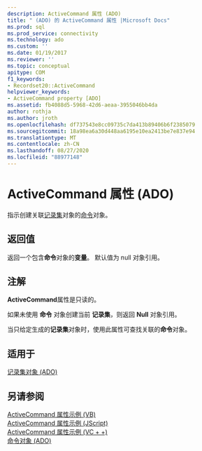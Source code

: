 ```yaml
---
description: ActiveCommand 属性 (ADO)
title: " (ADO) 的 ActiveCommand 属性 |Microsoft Docs"
ms.prod: sql
ms.prod_service: connectivity
ms.technology: ado
ms.custom: ''
ms.date: 01/19/2017
ms.reviewer: ''
ms.topic: conceptual
apitype: COM
f1_keywords:
- Recordset20::ActiveCommand
helpviewer_keywords:
- ActiveCommand property [ADO]
ms.assetid: fb4088d5-5968-42d6-aeaa-3955046bb4da
author: rothja
ms.author: jroth
ms.openlocfilehash: df737543e8cc09735c7da413b89406b6f2385079
ms.sourcegitcommit: 18a98ea6a30d448aa6195e10ea2413be7e837e94
ms.translationtype: MT
ms.contentlocale: zh-CN
ms.lasthandoff: 08/27/2020
ms.locfileid: "88977148"
---
```

# <a name="activecommand-property-ado"></a>ActiveCommand 属性 (ADO)
指示创建关联[记录集](./recordset-object-ado.md)对象的[命令](./command-object-ado.md)对象。  
  
## <a name="return-value"></a>返回值  
 返回一个包含**命令**对象的**变量**。 默认值为 null 对象引用。  
  
## <a name="remarks"></a>注解  
 **ActiveCommand**属性是只读的。  
  
 如果未使用 **命令** 对象创建当前 **记录集**，则返回 **Null** 对象引用。  
  
 当只给定生成的**记录集**对象时，使用此属性可查找关联的**命令**对象。  
  
## <a name="applies-to"></a>适用于  
 [记录集对象 (ADO)](./recordset-object-ado.md)  
  
## <a name="see-also"></a>另请参阅  
 [ActiveCommand 属性示例 (VB) ](./activecommand-property-example-vb.md)   
 [ActiveCommand 属性示例 (JScript) ](./activecommand-property-example-jscript.md)   
 [ActiveCommand 属性示例 (VC + +) ](./activecommand-property-example-vc.md)   
 [命令对象 (ADO)](./command-object-ado.md)